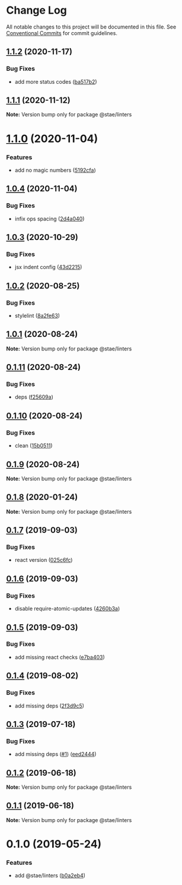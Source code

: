 # Change Log

All notable changes to this project will be documented in this file.
See [Conventional Commits](https://conventionalcommits.org) for commit guidelines.

## [1.1.2](https://github.com/staeco/modules/compare/@stae/linters@1.1.1...@stae/linters@1.1.2) (2020-11-17)


### Bug Fixes

* add more status codes ([ba517b2](https://github.com/staeco/modules/commit/ba517b25391bffeff8edc108bf597c86db614b60))





## [1.1.1](https://github.com/staeco/modules/compare/@stae/linters@1.1.0...@stae/linters@1.1.1) (2020-11-12)

**Note:** Version bump only for package @stae/linters





# [1.1.0](https://github.com/staeco/modules/compare/@stae/linters@1.0.4...@stae/linters@1.1.0) (2020-11-04)


### Features

* add no magic numbers ([5192cfa](https://github.com/staeco/modules/commit/5192cfa2cfdbb2d6f2179308c0dec109b79f6b02))





## [1.0.4](https://github.com/staeco/modules/compare/@stae/linters@1.0.3...@stae/linters@1.0.4) (2020-11-04)


### Bug Fixes

* infix ops spacing ([2d4a040](https://github.com/staeco/modules/commit/2d4a0400b0d83c13891408a61ce76c09831339c4))





## [1.0.3](https://github.com/staeco/modules/compare/@stae/linters@1.0.2...@stae/linters@1.0.3) (2020-10-29)


### Bug Fixes

* jsx indent config ([43d2215](https://github.com/staeco/modules/commit/43d22157d7bd60fa5c7dc9f4615a0e03ec9c1ebe))





## [1.0.2](https://github.com/staeco/modules/compare/@stae/linters@1.0.1...@stae/linters@1.0.2) (2020-08-25)


### Bug Fixes

* stylelint ([8a2fe63](https://github.com/staeco/modules/commit/8a2fe63926fd5574facbb08a63931e5c9ec982cb))





## [1.0.1](https://github.com/staeco/modules/compare/@stae/linters@0.1.11...@stae/linters@1.0.1) (2020-08-24)

**Note:** Version bump only for package @stae/linters





## [0.1.11](https://github.com/staeco/modules/compare/@stae/linters@0.1.10...@stae/linters@0.1.11) (2020-08-24)


### Bug Fixes

* deps ([f25609a](https://github.com/staeco/modules/commit/f25609a8beaba1313a67b2feb3b7491f3e9040e5))





## [0.1.10](https://github.com/staeco/modules/compare/@stae/linters@0.1.8...@stae/linters@0.1.10) (2020-08-24)


### Bug Fixes

* clean ([15b0511](https://github.com/staeco/modules/commit/15b05110e4f7958802d6d0182b6d2815d707ec48))





## [0.1.9](https://github.com/staeco/modules/compare/@stae/linters@0.1.8...@stae/linters@0.1.9) (2020-08-24)

**Note:** Version bump only for package @stae/linters





## [0.1.8](https://github.com/staeco/modules/compare/@stae/linters@0.1.7...@stae/linters@0.1.8) (2020-01-24)

**Note:** Version bump only for package @stae/linters





## [0.1.7](https://github.com/staeco/modules/compare/@stae/linters@0.1.6...@stae/linters@0.1.7) (2019-09-03)


### Bug Fixes

* react version ([025c6fc](https://github.com/staeco/modules/commit/025c6fc))





## [0.1.6](https://github.com/staeco/modules/compare/@stae/linters@0.1.5...@stae/linters@0.1.6) (2019-09-03)


### Bug Fixes

* disable require-atomic-updates ([4260b3a](https://github.com/staeco/modules/commit/4260b3a))





## [0.1.5](https://github.com/staeco/modules/compare/@stae/linters@0.1.4...@stae/linters@0.1.5) (2019-09-03)


### Bug Fixes

* add missing react checks ([e7ba403](https://github.com/staeco/modules/commit/e7ba403))





## [0.1.4](https://github.com/staeco/modules/compare/@stae/linters@0.1.3...@stae/linters@0.1.4) (2019-08-02)


### Bug Fixes

* add missing deps ([2f3d9c5](https://github.com/staeco/modules/commit/2f3d9c5))





## [0.1.3](https://github.com/staeco/modules/compare/@stae/linters@0.1.2...@stae/linters@0.1.3) (2019-07-18)


### Bug Fixes

* add missing deps ([#1](https://github.com/staeco/modules/issues/1)) ([eed2444](https://github.com/staeco/modules/commit/eed2444))





## [0.1.2](https://github.com/staeco/modules/compare/@stae/linters@0.1.1...@stae/linters@0.1.2) (2019-06-18)

**Note:** Version bump only for package @stae/linters





## [0.1.1](https://github.com/staeco/modules/compare/@stae/linters@0.1.0...@stae/linters@0.1.1) (2019-06-18)

**Note:** Version bump only for package @stae/linters





# 0.1.0 (2019-05-24)


### Features

* add @stae/linters ([b0a2eb4](https://github.com/staeco/modules/commit/b0a2eb4))
